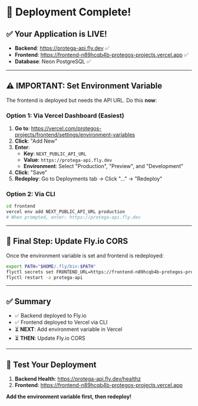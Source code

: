 # 🎉 Deployment Complete!

## ✅ Your Application is LIVE!

- **Backend**: https://protega-api.fly.dev ✅
- **Frontend**: https://frontend-n89hcqb4b-protegos-projects.vercel.app ✅
- **Database**: Neon PostgreSQL ✅

---

## ⚠️ IMPORTANT: Set Environment Variable

The frontend is deployed but needs the API URL. Do this **now**:

### Option 1: Via Vercel Dashboard (Easiest)

1. **Go to**: https://vercel.com/protegos-projects/frontend/settings/environment-variables
2. **Click**: "Add New"
3. **Enter**:
   - **Key**: `NEXT_PUBLIC_API_URL`
   - **Value**: `https://protega-api.fly.dev`
   - **Environment**: Select "Production", "Preview", and "Development"
4. **Click**: "Save"
5. **Redeploy**: Go to Deployments tab → Click "..." → "Redeploy"

### Option 2: Via CLI

```bash
cd frontend
vercel env add NEXT_PUBLIC_API_URL production
# When prompted, enter: https://protega-api.fly.dev
```

---

## 🔄 Final Step: Update Fly.io CORS

Once the environment variable is set and frontend is redeployed:

```bash
export PATH="$HOME/.fly/bin:$PATH"
flyctl secrets set FRONTEND_URL=https://frontend-n89hcqb4b-protegos-projects.vercel.app -a protega-api
flyctl restart -a protega-api
```

---

## ✅ Summary

- ✅ Backend deployed to Fly.io
- ✅ Frontend deployed to Vercel via CLI
- ⏳ **NEXT**: Add environment variable in Vercel
- ⏳ **THEN**: Update Fly.io CORS

---

## 🧪 Test Your Deployment

1. **Backend Health**: https://protega-api.fly.dev/healthz
2. **Frontend**: https://frontend-n89hcqb4b-protegos-projects.vercel.app

**Add the environment variable first, then redeploy!**



